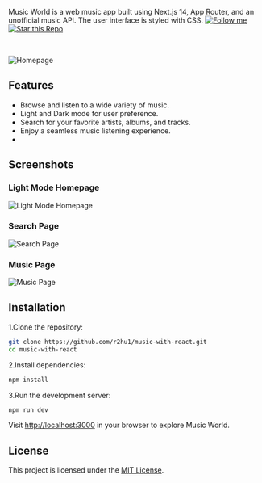 Music World is a web music app built using Next.js 14, App Router, and an unofficial music API. The user interface is styled with CSS.
[![Follow me](https://img.shields.io/github/followers/mrdeepak125?style=social)](https://github.com/mrdeepak125)
[![Star this Repo](https://img.shields.io/github/stars/mrdeepak125/music-with-react?style=social)](https://github.com/mrdeepak125/music-with-react)

<br/>

![Homepage](https://github.com/mrdeepak125/music-with-react/assets/135497307/bd170be8-d72b-42f8-bf27-fa5ea569b1bb)

## Features

 - Browse and listen to a wide variety of music.
 - Light and Dark mode for user preference.
 - Search for your favorite artists, albums, and tracks.
 - Enjoy a seamless music listening experience.
 - 
## Screenshots

### Light Mode Homepage

![Light Mode Homepage](https://github.com/mrdeepak125/music-with-react/assets/135497307/2303bb99-b066-4af9-a9a5-7e655c18c61f)

### Search Page

![Search Page](https://github.com/mrdeepak125/music-with-react/assets/135497307/dbbcced6-6625-4932-891d-4d97b21f2cbb)

### Music Page

![Music Page](https://github.com/mrdeepak125/music-with-react/assets/135497307/a445e761-bad5-4d53-851f-20e3a6ff95df)

## Installation
1.Clone the repository:

```bash
git clone https://github.com/r2hu1/music-with-react.git
cd music-with-react
```

2.Install dependencies:

```bash
npm install
```

3.Run the development server:

```bash
npm run dev
```

Visit [http://localhost:3000](http://localhost:3000) in your browser to explore Music World.
## License
This project is licensed under the [MIT License](LICENSE).
